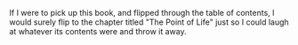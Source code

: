 If I were to pick up this book, and flipped through the table of contents, I would surely flip to the chapter titled "The Point of Life" just so I could laugh at whatever its contents were and throw it away. 
